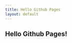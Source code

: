 ```yaml
---
title: Hello Github Pages
layout: default
---
```


<article>
<h1>Hello Github Pages!</h1>

</article>